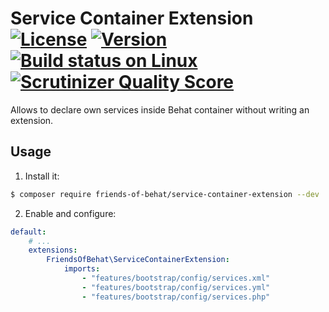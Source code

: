 # Service Container Extension [![License](https://img.shields.io/packagist/l/friends-of-behat/service-container-extension.svg)](https://packagist.org/packages/friends-of-behat/service-container-extension) [![Version](https://img.shields.io/packagist/v/friends-of-behat/service-container-extension.svg)](https://packagist.org/packages/friends-of-behat/service-container-extension) [![Build status on Linux](https://img.shields.io/travis/FriendsOfBehat/ServiceContainerExtension/master.svg)](http://travis-ci.org/FriendsOfBehat/ServiceContainerExtension) [![Scrutinizer Quality Score](https://img.shields.io/scrutinizer/g/FriendsOfBehat/ServiceContainerExtension.svg)](https://scrutinizer-ci.com/g/FriendsOfBehat/ServiceContainerExtension/)

Allows to declare own services inside Behat container without writing an extension.

## Usage

1. Install it:

```bash
$ composer require friends-of-behat/service-container-extension --dev
```

2. Enable and configure:

```yaml
default:
    # ...
    extensions:
        FriendsOfBehat\ServiceContainerExtension:
            imports:
                - "features/bootstrap/config/services.xml"
                - "features/bootstrap/config/services.yml"
                - "features/bootstrap/config/services.php"
```
